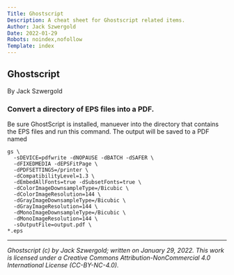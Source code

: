 ```yaml
---
Title: Ghostscript
Description: A cheat sheet for Ghostscript related items.
Author: Jack Szwergold
Date: 2022-01-29
Robots: noindex,nofollow
Template: index
---
```


## Ghostscript

By Jack Szwergold

### Convert a directory of EPS files into a PDF.

Be sure GhostScript is installed, manuever into the directory that contains the EPS files and run this command. The output will be saved to a PDF named

	
	gs \
	  -sDEVICE=pdfwrite -dNOPAUSE -dBATCH -dSAFER \
	  -dFIXEDMEDIA -dEPSFitPage \
	  -dPDFSETTINGS=/printer \
	  -dCompatibilityLevel=1.3 \
	  -dEmbedAllFonts=true -dSubsetFonts=true \
	  -dColorImageDownsampleType=/Bicubic \
	  -dColorImageResolution=144 \
	  -dGrayImageDownsampleType=/Bicubic \
	  -dGrayImageResolution=144 \
	  -dMonoImageDownsampleType=/Bicubic \
	  -dMonoImageResolution=144 \
	  -sOutputFile=output.pdf \
	*.eps


***

*Ghostscript (c) by Jack Szwergold; written on January 29, 2022. This work is licensed under a Creative Commons Attribution-NonCommercial 4.0 International License (CC-BY-NC-4.0).*